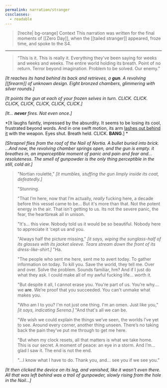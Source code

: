 ```yaml
---
permalink: narration/stranger
cssclasses:
  - readable
---
```


>[!recite| bg-orange] Context
>This narration was written for the final moments of [[Zero Day]], when the [[tailed stranger]] appeared, froze time, and spoke to the S4.
---

>“This is it. This is really it. Everything they've been saying for weeks and weeks and weeks. The entire world holding its breath. Point of no return. Terror beyond imagination. Problem to be solved. Our enemy."
 
*[It reaches its hand behind its back and retrieves, a **gun**. A revolving [[firearm]] of unknown design. Eight bronzed chambers, glimmering with silver rounds.]*
 
 *[It points the gun at each of your frozen selves in turn. CLICK. CLICK. CLICK, CLICK, CLICK, CLICK, CLICK.]*
 
 *[It... **never** fires. Not even once.]*
 
 *[It laughs faintly, impressed by the absurdity. It seems to be losing its cool, frustrated beyond words. And in one swift motion, its arm [lashes out behind it](https://en.wikipedia.org/wiki/Deloping) with the weapon. Eyes shut. Breath held. CLICK. **BANG**.] *

*[Shrapnel flies from the roof of the Nail of Nortia. A bullet buried into brick. ...And now, the revolving chamber springs open, and the gun is empty. it breathes in, an imperceptible moment of panic and pain and fear and... resoluteness. The smell of gunpowder is the only thing perceptible in the still, cold air.]*

> "Nortian roulette," *[it mumbles, stuffing the gun limply inside its coat, defeatedly.]*
> 
> "Stunning. 
> 
> "That I’m here, now that I’m actually, *really* fucking here, a decade before this vessel came to be... But it's more than that. Not the potent energy in the air. That isn't getting to us. Its not the severe panic, the fear, the heartbreak all in unison. 
> 
> "It's... this view. Nobody told us it would be so beautiful. Nobody here to appreciate it ‘cept us and you. 
> 
> "Always half the picture missing," *[it says, wiping the sunglass-half of its glasses with its jacket sleeve. Tears stream down the front of its dress-like-shirt.]* "Ha.
> 
> "The people who sent me here, sent me to avert today. To gather information on today. To kill you. Save the world, they tell me. Over and over. Solve the problem. Sounds familiar, hm? And if I just do what they ask. I could make all of my awful fucking life... worth it.
> 
> "But despite it all, I cannot erase you. You're part of us. You’re why…. we **are**. We’re proof that you succeeded. You can't unmake what makes you.  
> 
> "Who am I to you? I'm not just one thing. I'm an omen. Just like you," *[it says, indicating Serena.]* "And that's all we can be.
> 
> "We wish we could explain the things we’ve seen, the worlds I’ve yet to see. Around every corner, another thing unseen. There’s no taking back the pain they’ve put me through to get me here.
> 
> "But when my clock resets, all that matters is what we take home. This is our secret. A moment of peace: an eye in a storm. And I’m… glad I saw it. The end is not the end. 
> 
> "…I know what I have to do. Thank you, and… see you if we see you.”

*[It then clicked the device on its leg, and vanished, like it wasn't even there. All that was left behind was a trail of gunpowder, slowly rising from the hole in the Nail...]*